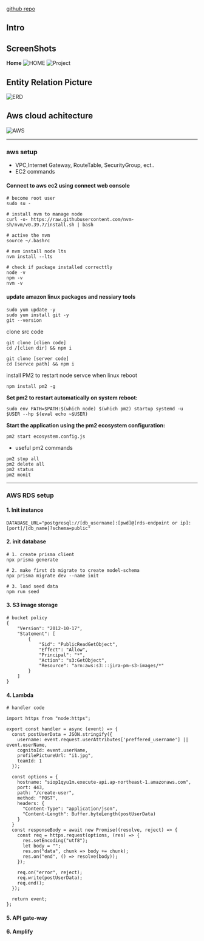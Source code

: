 [github repo](https://github.com/lengdaxia/project-management)

## Intro

## ScreenShots

**Home**
![HOME](./res/screenshot-home.png)
![Project](./res/screenshot-project.jpg)

## Entity Relation Picture

![ERD](./res/Jira-schema-v2.png)

## Aws cloud achitecture

![AWS](./res/pm-aws%20architecture.png)

---

### aws setup

- VPC,Internet Gateway, RouteTable, SecurityGroup, ect..
- EC2 commands

#### Connect to aws ec2 using connect web console

```
# become root user
sudo su -

# install nvm to manage node
curl -o- https://raw.githubusercontent.com/nvm-sh/nvm/v0.39.7/install.sh | bash

# active the nvm
source ~/.bashrc

# nvm install node lts
nvm install --lts

# check if package installed correcttly
node -v
npm -v
nvm -v
```

#### update amazon linux packages and nessiary tools

```
sudo yum update -y
sudo yum install git -y
git --version
```

clone src code

```
git clone [clien code]
cd /[clien dir] && npm i

git clone [server code]
cd [servce path] && npm i
```

install PM2 to restart node servce when linux reboot

```
npm install pm2 -g

```

**Set pm2 to restart automatically on system reboot:**

```
sudo env PATH=$PATH:$(which node) $(which pm2) startup systemd -u $USER --hp $(eval echo ~$USER)
```

**Start the application using the pm2 ecosystem configuration:**

```
pm2 start ecosystem.config.js
```

- useful pm2 commands

```
pm2 stop all
pm2 delete all
pm2 status
pm2 monit
```

---

### AWS RDS setup

#### 1. Init instance

```
DATABASE_URL="postgresql://[db_username]:[pwd]@[rds-endpoint or ip]:[port]/[db_name]?schema=public"
```

#### 2. init database

```
# 1. create prisma client
npx prisma generate

# 2. make first db migrate to create model-schema
npx prisma migrate dev --name init

# 3. load seed data
npm run seed
```

#### 3. S3 image storage

```
# bucket policy
{
    "Version": "2012-10-17",
    "Statement": [
        {
            "Sid": "PublicReadGetObject",
            "Effect": "Allow",
            "Principal": "*",
            "Action": "s3:GetObject",
            "Resource": "arn:aws:s3:::jira-pm-s3-images/*"
        }
    ]
}
```

#### 4. Lambda

```
# handler code

import https from "node:https";

export const handler = async (event) => {
  const postUserData = JSON.stringify({
    username: event.request.userAttributes['preffered_username'] || event.userName,
    cognitoId: event.userName,
    profilePictureUrl: "i1.jpg",
    teamId: 1
  });

  const options = {
    hostname: "siop1qyu1m.execute-api.ap-northeast-1.amazonaws.com",
    port: 443,
    path: "/create-user",
    method: "POST",
    headers: {
      "Content-Type": "application/json",
      "Content-Length": Buffer.byteLength(postUserData)
    }
  }
  const responseBody = await new Promise((resolve, reject) => {
    const req = https.request(options, (res) => {
      res.setEncoding("utf8");
      let body = "";
      res.on("data", chunk => body += chunk);
      res.on("end", () => resolve(body));
    });

    req.on("error", reject);
    req.write(postUserData);
    req.end();
  });

  return event;
};

```

#### 5. API gate-way

#### 6. Amplify
